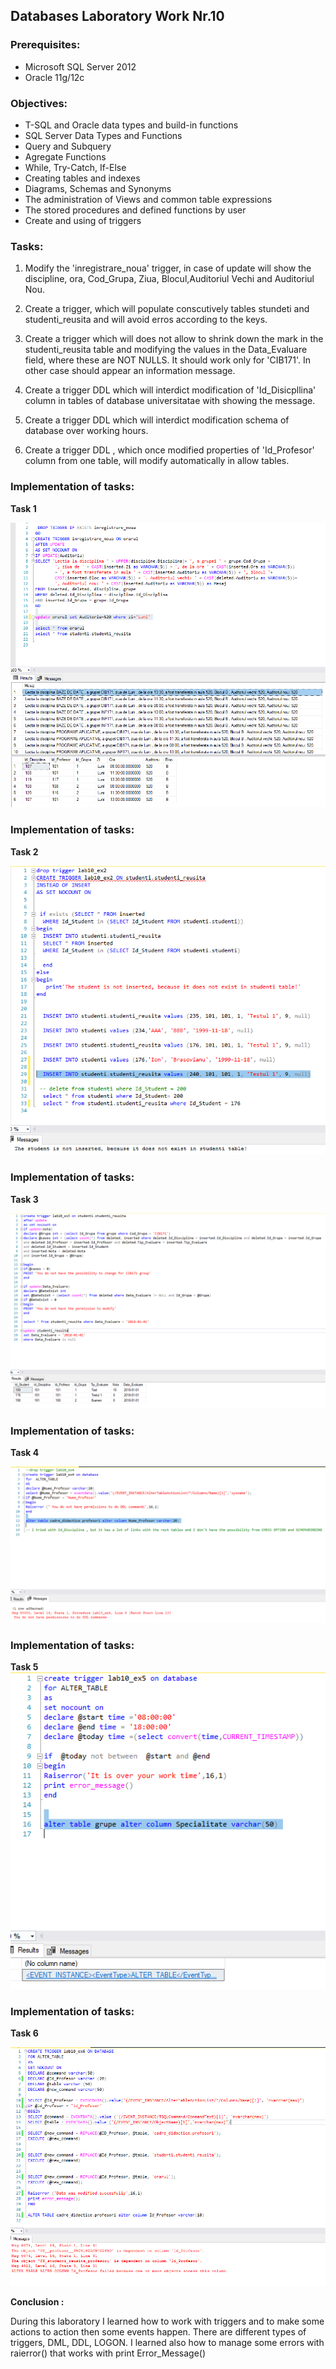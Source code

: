 ## Databases Laboratory Work Nr.10


### Prerequisites:
  - Microsoft SQL Server 2012
  - Oracle 11g/12c

### Objectives:
  - T-SQL and Oracle data types and build-in functions
  - SQL Server Data Types and Functions
  - Query and Subquery
  - Agregate Functions
  - While, Try-Catch, If-Else
  - Creating tables and indexes
  - Diagrams, Schemas and Synonyms
  - The administration of Views and common table expressions
  - The stored procedures and defined functions by user
  - Create and using of triggers
  
 ### Tasks: 
 
 1. Modify the 'inregistrare_noua' trigger, in case of update will show the discipline, ora, Cod_Grupa, Ziua, Blocul,Auditoriul
 Vechi and Auditoriul Nou.  
 
 2. Create a trigger, which will populate conscutively tables stundeti and studenti_reusita and will avoid erros according to the
 keys. 
 
 3. Create a trigger which will does not allow to shrink down the mark in the studenti_reusita table and modifying the values in the
 Data_Evaluare field, where these are NOT NULLS. It should work only for 'CIB171'. In other case should appear an information
 message. 
 
 4. Create a trigger DDL which will interdict modification of 'Id_Disicpllina' column  in tables of database universitatae with
 showing the message. 
 
 5. Create a trigger DDL which will interdict modification schema of database over working hours. 
 
 6. Create a trigger DDL , which once modified properties of 'Id_Profesor' column from one table, will modify automatically in allow
 tables. 
 
 
### Implementation of tasks: 
 
 **Task 1** 
 
 ![](https://github.com/MihaiGaidau/BDC_Labs/blob/master/lab10/screens/Task1.PNG) 


  ### Implementation of tasks: 
 
 **Task 2** 
 
  ![](https://github.com/MihaiGaidau/BDC_Labs/blob/master/lab10/screens/Task2.PNG)  

  ### Implementation of tasks: 
 
 **Task 3** 
 
 ![](https://github.com/MihaiGaidau/BDC_Labs/blob/master/lab10/screens/Task3.PNG) 


  ### Implementation of tasks: 
 
 **Task 4** 
 
 ![](https://github.com/MihaiGaidau/BDC_Labs/blob/master/lab10/screens/Task4.PNG)  

  ### Implementation of tasks: 
 
 **Task 5** 
![](https://github.com/MihaiGaidau/BDC_Labs/blob/master/lab10/screens/Task5.PNG)  

  ### Implementation of tasks: 
 
 **Task 6** 
 
![](https://github.com/MihaiGaidau/BDC_Labs/blob/master/lab10/screens/Task6.PNG) 


 **Conclusion :**  

During this laboratory I learned how to work with triggers and to make some actions to action then some events happen. There are different types of triggers, DML, DDL, LOGON.
I learned also how to manage some errors with raierror() that works with print Error_Message() 
